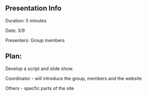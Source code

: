 ## Presentation Info

Duration: 5 minutes

Date: 3/9

Presenters: Group members

## Plan:

Develop a script and slide show.

Coordinator - will introduce the group, members and the website 

Others - specfic parts of the site

